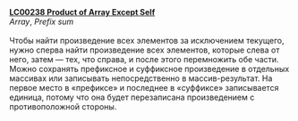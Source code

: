 <b>
<a href="https://leetcode.com/problems/product-of-array-except-self/" style="font-weight: bold;">
LC00238 Product of Array Except Self
</a>
</b>
​
<br>
​
<i>Array</i>, <i>Prefix sum</i>
​
<br><br>
​
Чтобы найти произведение всех элементов за исключением текущего, нужно сперва найти произведение всех элементов, которые слева от него, затем — тех, что справа, и после этого перемножить обе части. Можно сохранять префиксное и суффиксное произведение в отдельных массивах или записывать непосредственно в массив-результат. На первое место в «префиксе» и последнее в «суффиксе» записывается единица, потому что она будет перезаписана произведением с противоположной стороны.
​